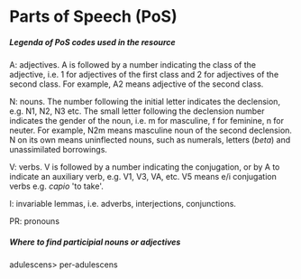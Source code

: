 # Parts of Speech \(PoS\)

##### Legenda of PoS codes used in the resource

A: adjectives. A is followed by a number indicating the class of the adjective, i.e. 1 for adjectives of the first class and 2 for adjectives of the second class. For example, A2 means adjective of the second class.

N: nouns. The number following the initial letter indicates the declension, e.g. N1, N2, N3 etc. The small letter following the declension number indicates the gender of the noun, i.e. m for masculine, f for feminine, n for neuter. For example, N2m means masculine noun of the second declension. N on its own means uninflected nouns, such as numerals, letters \(_beta_\) and unassimilated borrowings.

V: verbs. V is followed by a number indicating the conjugation, or by A to indicate an auxiliary verb, e.g. V1, V3, VA, etc. V5 means e/i conjugation verbs e.g. _capio_ 'to take'.

I: invariable lemmas, i.e. adverbs, interjections, conjunctions.

PR: pronouns

##### Where to find participial nouns or adjectives

adulescens&gt; per-adulescens



